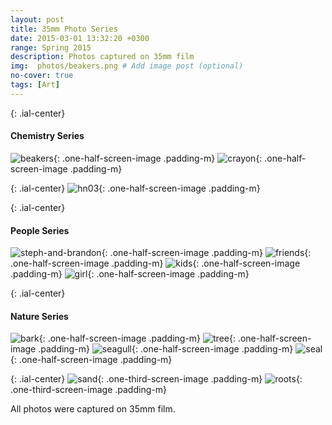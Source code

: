 ```yaml
---
layout: post
title: 35mm Photo Series
date: 2015-03-01 13:32:20 +0300
range: Spring 2015
description: Photos captured on 35mm film
img:  photos/beakers.png # Add image post (optional)
no-cover: true
tags: [Art]
---
```


{: .ial-center}
#### Chemistry Series
![beakers]({{site.baseurl}}/assets/img/photos/beakers.png){: .one-half-screen-image .padding-m}
![crayon]({{site.baseurl}}/assets/img/photos/crayon.png){: .one-half-screen-image .padding-m}

{: .ial-center}
![hn03]({{site.baseurl}}/assets/img/photos/hn03.png){: .one-half-screen-image .padding-m}

{: .ial-center}
#### People Series

![steph-and-brandon]({{site.baseurl}}/assets/img/photos/steph-and-brandon.png){: .one-half-screen-image .padding-m}
![friends]({{site.baseurl}}/assets/img/photos/friends.png){: .one-half-screen-image .padding-m}
![kids]({{site.baseurl}}/assets/img/photos/kids.png){: .one-half-screen-image .padding-m}
![girl]({{site.baseurl}}/assets/img/photos/girl.png){: .one-half-screen-image .padding-m}


{: .ial-center}
#### Nature Series
![bark]({{site.baseurl}}/assets/img/photos/bark.png){: .one-half-screen-image .padding-m}
![tree]({{site.baseurl}}/assets/img/photos/tree.png){: .one-half-screen-image .padding-m}
![seagull]({{site.baseurl}}/assets/img/photos/seagull.png){: .one-half-screen-image .padding-m}
![seal]({{site.baseurl}}/assets/img/photos/seal.png){: .one-half-screen-image .padding-m}

{: .ial-center}
![sand]({{site.baseurl}}/assets/img/photos/sand.png){: .one-third-screen-image .padding-m}
![roots]({{site.baseurl}}/assets/img/photos/roots.png){: .one-third-screen-image .padding-m}

All photos were captured on 35mm film.